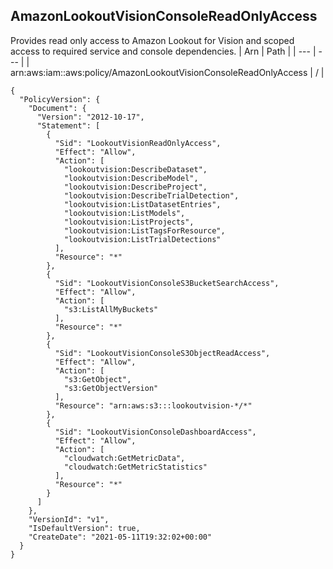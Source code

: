 
## AmazonLookoutVisionConsoleReadOnlyAccess
Provides read only access to Amazon Lookout for Vision and scoped access to required service and console dependencies.
| Arn | Path |
| --- | --- |
| arn:aws:iam::aws:policy/AmazonLookoutVisionConsoleReadOnlyAccess | / |
```
{
  "PolicyVersion": {
    "Document": {
      "Version": "2012-10-17",
      "Statement": [
        {
          "Sid": "LookoutVisionReadOnlyAccess",
          "Effect": "Allow",
          "Action": [
            "lookoutvision:DescribeDataset",
            "lookoutvision:DescribeModel",
            "lookoutvision:DescribeProject",
            "lookoutvision:DescribeTrialDetection",
            "lookoutvision:ListDatasetEntries",
            "lookoutvision:ListModels",
            "lookoutvision:ListProjects",
            "lookoutvision:ListTagsForResource",
            "lookoutvision:ListTrialDetections"
          ],
          "Resource": "*"
        },
        {
          "Sid": "LookoutVisionConsoleS3BucketSearchAccess",
          "Effect": "Allow",
          "Action": [
            "s3:ListAllMyBuckets"
          ],
          "Resource": "*"
        },
        {
          "Sid": "LookoutVisionConsoleS3ObjectReadAccess",
          "Effect": "Allow",
          "Action": [
            "s3:GetObject",
            "s3:GetObjectVersion"
          ],
          "Resource": "arn:aws:s3:::lookoutvision-*/*"
        },
        {
          "Sid": "LookoutVisionConsoleDashboardAccess",
          "Effect": "Allow",
          "Action": [
            "cloudwatch:GetMetricData",
            "cloudwatch:GetMetricStatistics"
          ],
          "Resource": "*"
        }
      ]
    },
    "VersionId": "v1",
    "IsDefaultVersion": true,
    "CreateDate": "2021-05-11T19:32:02+00:00"
  }
}
```
